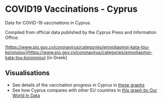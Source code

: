 <head>
	<meta name="description" CONTENT="COVID19 Vaccinations Cyprus, dataset and visualisation. Source: Official data published by http://pio.gov.cy/coronavirus/ and compiled by the covid19-vaccinations-cyprus project.">
	<meta name="google-site-verification" content="-vzF49g2tzy9DFe2Y81uQ8StmDZWwe7mi-sDCutMMag" />
</head>

# COVID19 Vaccinations - Cyprus

Data for COVID-19 vaccinations in Cyprus. 

Compiled from official data published by the Cyprus Press and Information Office: 

[https://www.pio.gov.cy/coronavirus/categories/emvoliasmoi-kata-tou-koronoiou](https://www.pio.gov.cy/coronavirus/categories/emvoliasmoi-kata-tou-koronoiou) [in Greek]

## Visualisations

- See details of the vaccination progress in Cyprus in [these graphs](https://mpanteli.github.io/covid19-vaccinations-cyprus/)
- See how Cyprus compares with other EU countries in [this graph by Our World In Data](https://ourworldindata.org/coronavirus-data-explorer?zoomToSelection=true&time=latest&country=AUT~BEL~BGR~CYP~CZE~DEU~DNK~ESP~EST~FIN~FRA~GRC~HRV~HUN~IRL~ITA~LTU~LUX~LVA~MLT~NLD~POL~PRT~ROU~SVK~SVN~SWE~EuropeanUnion&region=World&vaccinationsMetric=true&interval=total&perCapita=true&smoothing=0&pickerMetric=total_vaccinations_per_hundred&pickerSort=desc)
